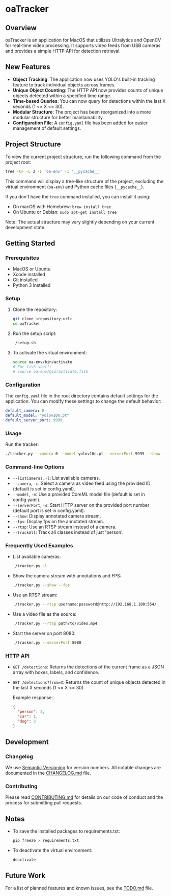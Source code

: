 # oaTracker

## Overview

oaTracker is an application for MacOS that utilizes Ultralytics and OpenCV for real-time video processing. It supports video feeds from USB cameras and provides a simple HTTP API for detection retrieval.

## New Features

- **Object Tracking**: The application now uses YOLO's built-in tracking feature to track individual objects across frames.
- **Unique Object Counting**: The HTTP API now provides counts of unique objects detected within a specified time range.
- **Time-based Queries**: You can now query for detections within the last X seconds (1 <= X <= 30).
- **Modular Structure**: The project has been reorganized into a more modular structure for better maintainability.
- **Configuration File**: A `config.yaml` file has been added for easier management of default settings.

## Project Structure

To view the current project structure, run the following command from the project root:

```sh
tree -CF -L 3 -I 'oa-env' -I '__pycache__'
```

This command will display a tree-like structure of the project, excluding the virtual environment (`oa-env`) and Python cache files (`__pycache__`).

If you don't have the `tree` command installed, you can install it using:

- On macOS with Homebrew: `brew install tree`
- On Ubuntu or Debian: `sudo apt-get install tree`

Note: The actual structure may vary slightly depending on your current development state.

## Getting Started

### Prerequisites

- MacOS or Ubuntu
- Xcode installed
- Git installed
- Python 3 installed

### Setup

1. Clone the repository:

   ```sh
   git clone <repository-url>
   cd oaTracker
   ```

2. Run the setup script:

   ```sh
   ./setup.sh
   ```

3. To activate the virtual environment:

   ```sh
   source oa-env/bin/activate
   # For fish shell:
   # source oa-env/bin/activate.fish
   ```

### Configuration

The `config.yaml` file in the root directory contains default settings for the application. You can modify these settings to change the default behavior:

```yaml
default_camera: 0
default_model: "yolov10n.pt"
default_server_port: 9999
```

### Usage

Run the tracker:

```sh
./tracker.py --camera 0 --model yolov10n.pt --serverPort 9999 --show --fps --trackAll
```

### Command-line Options

- `--listCameras`, `-l`: List available cameras.
- `--camera`, `-c`: Select a camera as video feed using the provided ID (default is set in config.yaml).
- `--model`, `-m`: Use a provided CoreML model file (default is set in config.yaml).
- `--serverPort`, `-s`: Start HTTP server on the provided port number (default port is set in config.yaml).
- `--show`: Display annotated camera stream.
- `--fps`: Display fps on the annotated stream.
- `--rtsp`: Use an RTSP stream instead of a camera.
- `--trackAll`: Track all classes instead of just 'person'.

### Frequently Used Examples

- List available cameras:

  ```sh
  ./tracker.py -l
  ```

- Show the camera stream with annotations and FPS:

  ```sh
  ./tracker.py --show --fps
  ```

- Use an RTSP stream:

  ```sh
  ./tracker.py --rtsp username:password@http://192.168.1.100:554/
  ```

- Use a video file as the source:

  ```sh
  ./tracker.py --rtsp path/to/video.mp4
  ```

- Start the server on port 8080:

  ```sh
  ./tracker.py --serverPort 8080
  ```

### HTTP API

- `GET /detections`: Returns the detections of the current frame as a JSON array with boxes, labels, and confidence.

- `GET /detections?from=X`: Returns the count of unique objects detected in the last X seconds (1 <= X <= 30).

  Example response:

  ```json
  {
    "person": 2,
    "car": 1,
    "dog": 3
  }
  ```

## Development

### Changelog

We use [Semantic Versioning](https://semver.org/) for version numbers. All notable changes are documented in the [CHANGELOG.md](CHANGELOG.md) file.

### Contributing

Please read [CONTRIBUTING.md](CONTRIBUTING.md) for details on our code of conduct and the process for submitting pull requests.

## Notes

- To save the installed packages to requirements.txt:

  ```sh
  pip freeze > requirements.txt
  ```

- To deactivate the virtual environment:

  ```sh
  deactivate
  ```

## Future Work

For a list of planned features and known issues, see the [TODO.md](TODO.md) file.
